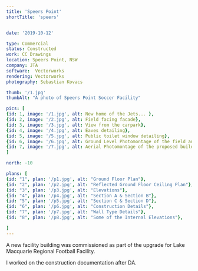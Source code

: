 ```yaml
---
title: 'Speers Point'
shortTitle: 'speers'


date: '2019-10-12'

type: Commercial
status: Constructed
work: CC Drawings
location: Speers Point, NSW
company: JTA
software:  Vectorworks
rendering: Vectorworks
photography: Sebastian Kovacs

thumb: '/1.jpg'
thumbAlt: "A photo of Speers Point Soccer Facility"

pics: [
{id: 1, image: '/1.jpg', alt: New home of the Jets... },
{id: 2, image: '/2.jpg', alt: Field facing facade},
{id: 3, image: '/3.jpg', alt: View from the carpark},
{id: 4, image: '/4.jpg', alt: Eaves detailing},
{id: 5, image: '/5.jpg', alt: Public toilet window detailing},
{id: 6, image: '/6.jpg', alt: Ground Level Photomontage of the field and proposed building},
{id: 7, image: '/7.jpg', alt: Aerial Photomontage of the proposed building}
]

north: -10

plans: [
{id: "1", plan: '/p1.jpg', alt: "Ground Floor Plan"},
{id: "2", plan: '/p2.jpg', alt: "Reflected Ground Floor Ceiling Plan"},
{id: "3", plan: '/p3.jpg', alt: "Elevations"},
{id: "4", plan: '/p4.jpg', alt: "Section A & Section B"},
{id: "5", plan: '/p5.jpg', alt: "Section C & Section D"},
{id: "6", plan: '/p6.jpg', alt: "Construction Details"},
{id: "7", plan: '/p7.jpg', alt: "Wall Type Details"},
{id: "8", plan: '/p8.jpg', alt: "Some of the Internal Elevations"},

]
---
```


A new facility building was commissioned as part of the upgrade for Lake Macquarie Regional Football Facility.

I worked on the construction documentation after DA.